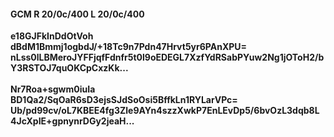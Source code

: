 #### GCM R 20/0c/400 L 20/0c/400
**e18GJFkInDdOtVoh**<br/>**dBdM1Bmmj1ogbdJ/+18Tc9n7Pdn47Hrvt5yr6PAnXPU=**<br/>**nLss0lLBMeroJYFFjqfFdnfr5t0l9oEDEGL7XzfYdRSabPYuw2Ng1jOToH2/bY3RSTOJ7quOKCpCxzKk...**<br/><br/>
**Nr7Roa+sgwm0iuIa**<br/>**BD1Qa2/SqOaR6sD3ejsSJdSoOsi5BffkLn1RYLarVPc=**<br/>**Ub/pd99cv/oL7KBEE4fg3Zle9AYn4szzXwkP7EnLEvDp5/6bvOzL3dqb8L4JcXpIE+gpnynrDGy2jeaH...**